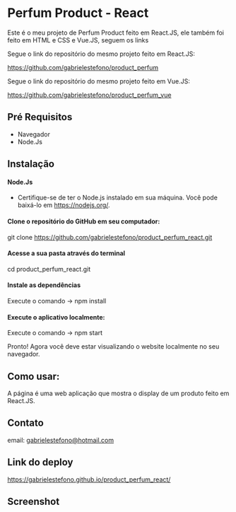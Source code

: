 # Perfum Product - React

Este é o meu projeto de Perfum Product feito em React.JS, ele também foi feito em HTML e CSS e Vue.JS, seguem os links

Segue o link do repositório do mesmo projeto feito em React.JS:

https://github.com/gabrielestefono/product_perfum

Segue o link do repositório do mesmo projeto feito em Vue.JS:

https://github.com/gabrielestefono/product_perfum_vue

## Pré Requisitos
* Navegador
* Node.Js

## Instalação

#### Node.Js
* Certifique-se de ter o Node.js instalado em sua máquina. Você pode baixá-lo em https://nodejs.org/.
#### Clone o repositório do GitHub em seu computador:
git clone https://github.com/gabrielestefono/product_perfum_react.git
#### Acesse a sua pasta através do terminal
cd product_perfum_react.git
#### Instale as dependências 
Execute o comando -> npm install
#### Execute o aplicativo localmente:
Execute o comando -> npm start


Pronto! Agora você deve estar visualizando o website localmente no seu navegador.

## Como usar:

A página é uma web aplicação que mostra o display de um produto feito em React.JS.

## Contato

email: gabrielestefono@hotmail.com

## Link do deploy
https://gabrielestefono.github.io/product_perfum_react/

## Screenshot

